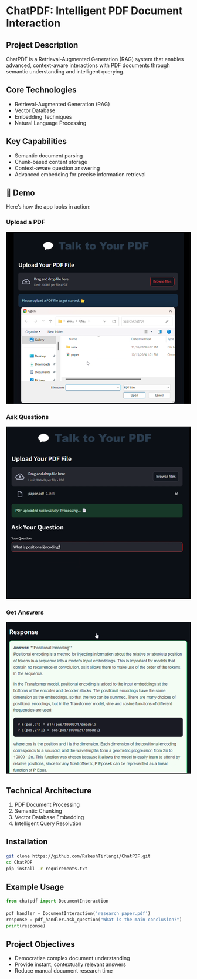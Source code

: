 # ChatPDF: Intelligent PDF Document Interaction

## Project Description
ChatPDF is a Retrieval-Augmented Generation (RAG) system that enables advanced, context-aware interactions with PDF documents through semantic understanding and intelligent querying.

## Core Technologies
- Retrieval-Augmented Generation (RAG)
- Vector Database
- Embedding Techniques
- Natural Language Processing

## Key Capabilities
- Semantic document parsing
- Chunk-based content storage
- Context-aware question answering
- Advanced embedding for precise information retrieval

## 🎥 Demo  
Here’s how the app looks in action:  

### Upload a PDF  
![Upload PDF](cp1.png)  

### Ask Questions  
![Ask Questions](cp2.png)  

### Get Answers  
![Get Answers](cp3.png)  

## Technical Architecture
1. PDF Document Processing
2. Semantic Chunking
3. Vector Database Embedding
4. Intelligent Query Resolution

## Installation
```bash
git clone https://github.com/RakeshTirlangi/ChatPDF.git
cd ChatPDF
pip install -r requirements.txt
```

## Example Usage
```python
from chatpdf import DocumentInteraction

pdf_handler = DocumentInteraction('research_paper.pdf')
response = pdf_handler.ask_question("What is the main conclusion?")
print(response)
```

## Project Objectives
- Democratize complex document understanding
- Provide instant, contextually relevant answers
- Reduce manual document research time

